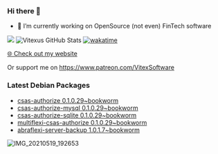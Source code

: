 ### Hi there 👋

- 🔭 I’m currently working on OpenSource  (not even) FinTech software

![](https://komarev.com/ghpvc/?username=Vitexus)
![Vitexus GitHub Stats](https://github-readme-stats.vercel.app/api?username=Vitexus&show_icons=true)
[![wakatime](https://wakatime.com/badge/user/5abba9ca-813e-43ac-9b5f-b1cfdf3dc1c7.svg)](https://wakatime.com/@5abba9ca-813e-43ac-9b5f-b1cfdf3dc1c7)

<p><a href="https://vitexsoftware.cz">🌐 Check out my website</a></p>

Or support me on https://www.patreon.com/VitexSoftware

### Latest Debian Packages
<!-- DEBIAN-PACKAGES-LIST:START -->
- [csas-authorize 0.1.0.29~bookworm](https://repo.vitexsoftware.com/package.php?package=csas-authorize)
- [csas-authorize-mysql 0.1.0.29~bookworm](https://repo.vitexsoftware.com/package.php?package=csas-authorize-mysql)
- [csas-authorize-sqlite 0.1.0.29~bookworm](https://repo.vitexsoftware.com/package.php?package=csas-authorize-sqlite)
- [multiflexi-csas-authorize 0.1.0.29~bookworm](https://repo.vitexsoftware.com/package.php?package=multiflexi-csas-authorize)
- [abraflexi-server-backup 1.0.1.7~bookworm](https://repo.vitexsoftware.com/package.php?package=abraflexi-server-backup)
<!-- DEBIAN-PACKAGES-LIST:END -->

![IMG_20210519_192653](https://user-images.githubusercontent.com/2621130/120022731-1bd48900-bfed-11eb-90f9-4f88f560b8b7.jpg)

<!--
**Vitexus/Vitexus** is a ✨ _special_ ✨ repository because its `README.md` (this file) appears on your GitHub profile.

Here are some ideas to get you started:

- 🌱 I’m currently learning ...
- 👯 I’m looking to collaborate on ...
- 🤔 I’m looking for help with ...
- 💬 Ask me about ...
- 📫 How to reach me: ...
- 😄 Pronouns: ...
- ⚡ Fun fact: ...
-->


